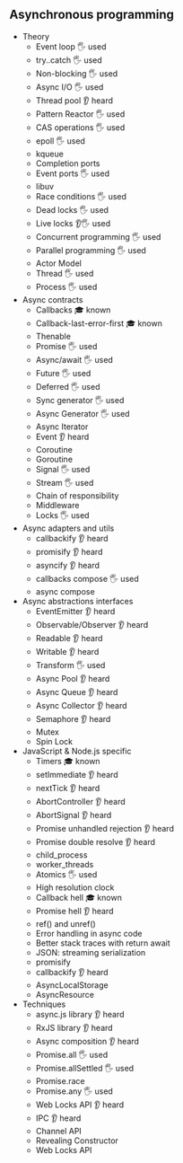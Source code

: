 ## Asynchronous programming

- Theory
  - Event loop 🖐️ used
  - try..catch 🖐️ used
  - Non-blocking 🖐️ used
  - Async I/O 🖐️ used
  - Thread pool 👂 heard
  - Pattern Reactor 🖐️ used
  - CAS operations 🖐️ used
  - epoll 🖐️ used
  - kqueue
  - Completion ports
  - Event ports 🖐️ used
  - libuv
  - Race conditions 🖐️ used
  - Dead locks 🖐️ used
  - Live locks 👂🖐️ used
  - Concurrent programming 🖐️ used
  - Parallel programming 🖐️ used
  - Actor Model
  - Thread 🖐️ used
  - Process 🖐️ used
- Async contracts
  - Callbacks 🎓 known
  - Callback-last-error-first 🎓 known
  - Thenable
  - Promise 🖐️ used
  - Async/await 🖐️ used
  - Future 🖐️ used
  - Deferred  🖐️ used
  - Sync generator 🖐️ used
  - Async Generator 🖐️ used
  - Async Iterator
  - Event 👂 heard
  - Coroutine
  - Goroutine
  - Signal 🖐️ used
  - Stream 🖐️ used
  - Chain of responsibility
  - Middleware
  - Locks 🖐️ used
- Async adapters and utils
  - callbackify 👂 heard
  - promisify 👂 heard
  - asyncify 👂 heard
  - callbacks compose 🖐️ used
  - async compose
- Async abstractions interfaces
  - EventEmitter 👂 heard
  - Observable/Observer 👂 heard
  - Readable 👂 heard
  - Writable 👂 heard
  - Transform 🖐️ used
  - Async Pool 👂 heard
  - Async Queue 👂 heard
  - Async Collector 👂 heard
  - Semaphore 👂 heard
  - Mutex
  - Spin Lock
- JavaScript & Node.js specific
  - Timers 🎓 known
  - setImmediate 👂 heard
  - nextTick 👂 heard
  - AbortController 👂 heard
  - AbortSignal 👂 heard
  - Promise unhandled rejection 👂 heard
  - Promise double resolve 👂 heard
  - child_process
  - worker_threads
  - Atomics 🖐️ used
  - High resolution clock
  - Callback hell 🎓 known
  - Promise hell 👂 heard
  - ref() and unref()
  - Error handling in async code
  - Better stack traces with return await
  - JSON: streaming serialization
  - promisify
  - callbackify 👂 heard
  - AsyncLocalStorage
  - AsyncResource
- Techniques
  - async.js library 👂 heard
  - RxJS library 👂 heard
  - Async composition 👂 heard
  - Promise.all 🖐️ used
  - Promise.allSettled 🖐️ used
  - Promise.race
  - Promise.any 🖐️ used
  - Web Locks API 👂 heard
  - IPC 👂 heard
  - Channel API
  - Revealing Constructor
  - Web Locks API
